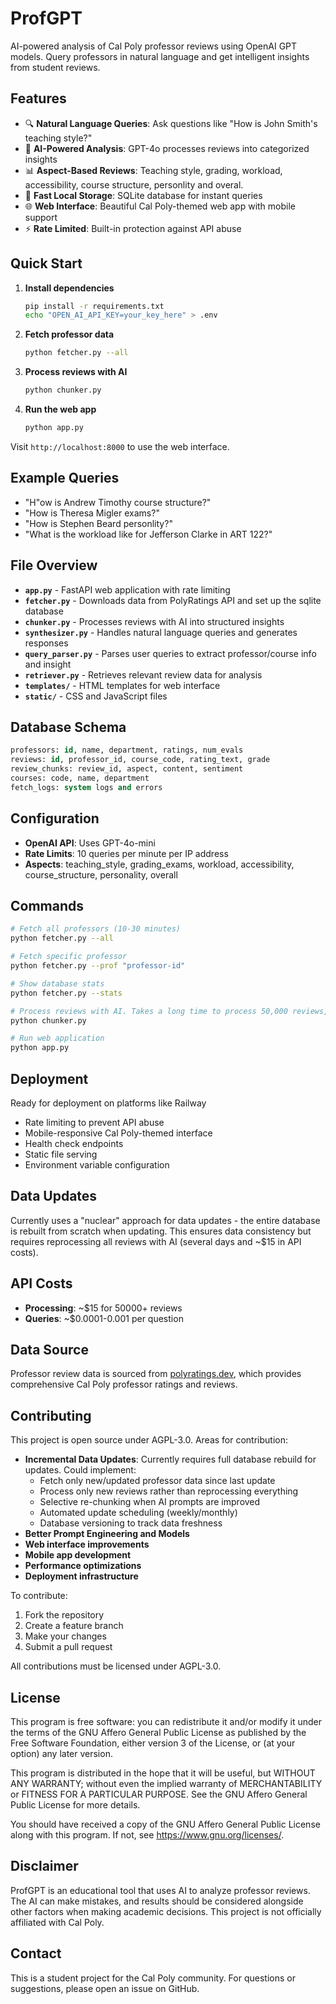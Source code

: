 # ProfGPT

AI-powered analysis of Cal Poly professor reviews using OpenAI GPT models. Query professors in natural language and get intelligent insights from student reviews.

## Features

- 🔍 **Natural Language Queries**: Ask questions like "How is John Smith's teaching style?"
- 🤖 **AI-Powered Analysis**: GPT-4o processes reviews into categorized insights
- 📊 **Aspect-Based Reviews**: Teaching style, grading, workload, accessibility, course structure, personlity and overal.
- 💾 **Fast Local Storage**: SQLite database for instant queries
- 🌐 **Web Interface**: Beautiful Cal Poly-themed web app with mobile support
- ⚡ **Rate Limited**: Built-in protection against API abuse

## Quick Start

1. **Install dependencies**
   ```bash
   pip install -r requirements.txt
   echo "OPEN_AI_API_KEY=your_key_here" > .env
   ```

2. **Fetch professor data**
   ```bash
   python fetcher.py --all
   ```

3. **Process reviews with AI**
   ```bash
   python chunker.py
   ```

4. **Run the web app**
   ```bash
   python app.py
   ```

Visit `http://localhost:8000` to use the web interface.

## Example Queries

- "H"ow is Andrew Timothy course structure?"
- "How is Theresa Migler exams?"
- "How is Stephen Beard personlity?"
- "What is the workload like for Jefferson Clarke in ART 122?"

## File Overview

- **`app.py`** - FastAPI web application with rate limiting
- **`fetcher.py`** - Downloads data from PolyRatings API and set up the sqlite database
- **`chunker.py`** - Processes reviews with AI into structured insights
- **`synthesizer.py`** - Handles natural language queries and generates responses
- **`query_parser.py`** - Parses user queries to extract professor/course info and insight
- **`retriever.py`** - Retrieves relevant review data for analysis
- **`templates/`** - HTML templates for web interface
- **`static/`** - CSS and JavaScript files

## Database Schema

```sql
professors: id, name, department, ratings, num_evals
reviews: id, professor_id, course_code, rating_text, grade
review_chunks: review_id, aspect, content, sentiment
courses: code, name, department
fetch_logs: system logs and errors
```

## Configuration

- **OpenAI API**: Uses GPT-4o-mini 
- **Rate Limits**: 10 queries per minute per IP address
- **Aspects**: teaching_style, grading_exams, workload, accessibility, course_structure, personality, overall

## Commands

```bash
# Fetch all professors (10-30 minutes)
python fetcher.py --all

# Fetch specific professor
python fetcher.py --prof "professor-id"

# Show database stats
python fetcher.py --stats

# Process reviews with AI. Takes a long time to process 50,000 reviews, so you may want to use process_professor_reviews() for testing
python chunker.py

# Run web application
python app.py
```

## Deployment

Ready for deployment on platforms like Railway

- Rate limiting to prevent API abuse
- Mobile-responsive Cal Poly-themed interface
- Health check endpoints
- Static file serving
- Environment variable configuration

## Data Updates

Currently uses a "nuclear" approach for data updates - the entire database is rebuilt from scratch when updating. This ensures data consistency but requires reprocessing all reviews with AI (several days and ~$15 in API costs).

## API Costs

- **Processing**: ~$15 for 50000+ reviews
- **Queries**: ~$0.0001-0.001 per question

## Data Source

Professor review data is sourced from [polyratings.dev](https://polyratings.dev/), which provides comprehensive Cal Poly professor ratings and reviews.

## Contributing

This project is open source under AGPL-3.0. Areas for contribution:

- **Incremental Data Updates**: Currently requires full database rebuild for updates. Could implement:
  - Fetch only new/updated professor data since last update
  - Process only new reviews rather than reprocessing everything
  - Selective re-chunking when AI prompts are improved
  - Automated update scheduling (weekly/monthly)
  - Database versioning to track data freshness
- **Better Prompt Engineering and Models**
- **Web interface improvements**
- **Mobile app development** 
- **Performance optimizations**
- **Deployment infrastructure**

To contribute:
1. Fork the repository
2. Create a feature branch
3. Make your changes
4. Submit a pull request

All contributions must be licensed under AGPL-3.0.

## License

This program is free software: you can redistribute it and/or modify it under the terms of the GNU Affero General Public License as published by the Free Software Foundation, either version 3 of the License, or (at your option) any later version.

This program is distributed in the hope that it will be useful, but WITHOUT ANY WARRANTY; without even the implied warranty of MERCHANTABILITY or FITNESS FOR A PARTICULAR PURPOSE. See the GNU Affero General Public License for more details.

You should have received a copy of the GNU Affero General Public License along with this program. If not, see <https://www.gnu.org/licenses/>.

## Disclaimer

ProfGPT is an educational tool that uses AI to analyze professor reviews. The AI can make mistakes, and results should be considered alongside other factors when making academic decisions. This project is not officially affiliated with Cal Poly.

## Contact

This is a student project for the Cal Poly community. For questions or suggestions, please open an issue on GitHub.